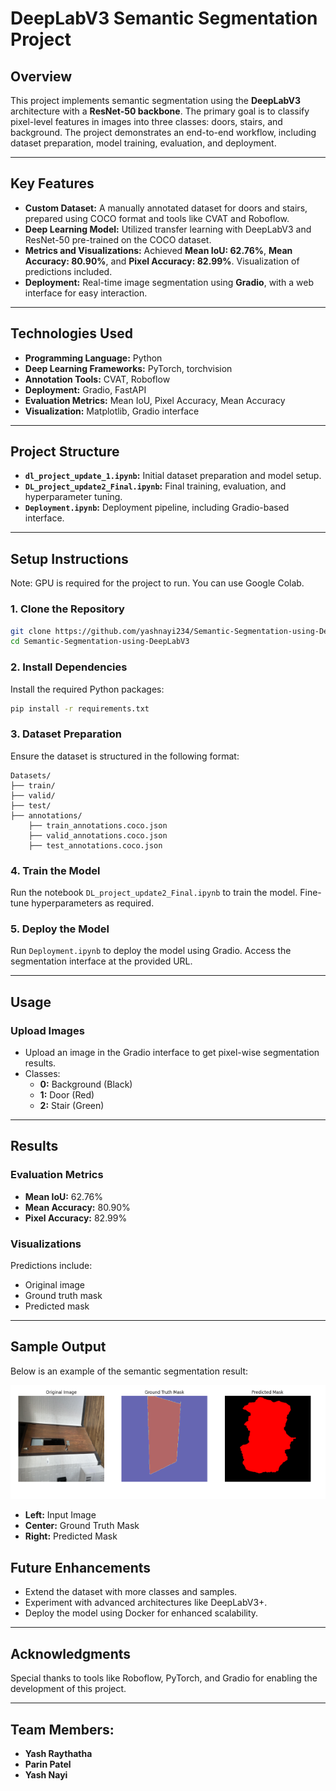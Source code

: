 # **DeepLabV3 Semantic Segmentation Project**

## **Overview**

This project implements semantic segmentation using the **DeepLabV3** architecture with a **ResNet-50 backbone**. The primary goal is to classify pixel-level features in images into three classes: doors, stairs, and background. The project demonstrates an end-to-end workflow, including dataset preparation, model training, evaluation, and deployment.

---

## **Key Features**

- **Custom Dataset:** A manually annotated dataset for doors and stairs, prepared using COCO format and tools like CVAT and Roboflow.
- **Deep Learning Model:** Utilized transfer learning with DeepLabV3 and ResNet-50 pre-trained on the COCO dataset.
- **Metrics and Visualizations:** Achieved **Mean IoU: 62.76%**, **Mean Accuracy: 80.90%**, and **Pixel Accuracy: 82.99%**. Visualization of predictions included.
- **Deployment:** Real-time image segmentation using **Gradio**, with a web interface for easy interaction.

---

## **Technologies Used**

- **Programming Language:** Python
- **Deep Learning Frameworks:** PyTorch, torchvision
- **Annotation Tools:** CVAT, Roboflow
- **Deployment:** Gradio, FastAPI
- **Evaluation Metrics:** Mean IoU, Pixel Accuracy, Mean Accuracy
- **Visualization:** Matplotlib, Gradio interface

---

## **Project Structure**

- **`dl_project_update_1.ipynb`:** Initial dataset preparation and model setup.
- **`DL_project_update2_Final.ipynb`:** Final training, evaluation, and hyperparameter tuning.
- **`Deployment.ipynb`:** Deployment pipeline, including Gradio-based interface.

---

## **Setup Instructions**
Note: GPU is required for the project to run. You can use Google Colab.
### **1. Clone the Repository**
```bash
git clone https://github.com/yashnayi234/Semantic-Segmentation-using-DeepLabV3.git
cd Semantic-Segmentation-using-DeepLabV3
```
### **2. Install Dependencies**
Install the required Python packages:
```bash
pip install -r requirements.txt
```

### **3. Dataset Preparation**
Ensure the dataset is structured in the following format:
```
Datasets/
├── train/
├── valid/
├── test/
├── annotations/
    ├── train_annotations.coco.json
    ├── valid_annotations.coco.json
    ├── test_annotations.coco.json
```

### **4. Train the Model**
Run the notebook `DL_project_update2_Final.ipynb` to train the model. Fine-tune hyperparameters as required.

### **5. Deploy the Model**
Run `Deployment.ipynb` to deploy the model using Gradio. Access the segmentation interface at the provided URL.

---

## **Usage**

### **Upload Images**
- Upload an image in the Gradio interface to get pixel-wise segmentation results.
- Classes:
  - **0:** Background (Black)
  - **1:** Door (Red)
  - **2:** Stair (Green)

---

## **Results**

### **Evaluation Metrics**
- **Mean IoU:** 62.76%
- **Mean Accuracy:** 80.90%
- **Pixel Accuracy:** 82.99%

### **Visualizations**
Predictions include:
- Original image
- Ground truth mask
- Predicted mask

---
## **Sample Output**

Below is an example of the semantic segmentation result:

![Output](output.png)

- **Left:** Input Image
- **Center:** Ground Truth Mask
- **Right:** Predicted Mask

## **Future Enhancements**

- Extend the dataset with more classes and samples.
- Experiment with advanced architectures like DeepLabV3+.
- Deploy the model using Docker for enhanced scalability.

---


## **Acknowledgments**

Special thanks to tools like Roboflow, PyTorch, and Gradio for enabling the development of this project.

---


## Team Members:
- **Yash Raythatha**
- **Parin Patel**
- **Yash Nayi**
